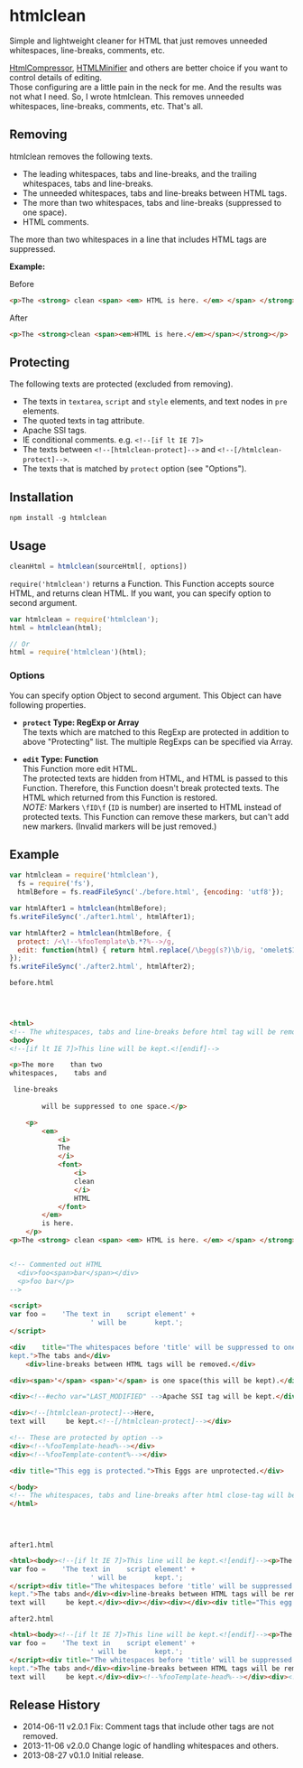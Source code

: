# htmlclean

Simple and lightweight cleaner for HTML that just removes unneeded whitespaces, line-breaks, comments, etc.

[HtmlCompressor](http://code.google.com/p/htmlcompressor/), [HTMLMinifier](https://github.com/kangax/html-minifier) and others are better choice if you want to control details of editing.  
Those configuring are a little pain in the neck for me. And the results was not what I need. So, I wrote htmlclean. This removes unneeded whitespaces, line-breaks, comments, etc. That's all.

## Removing
htmlclean removes the following texts.

+ The leading whitespaces, tabs and line-breaks, and the trailing whitespaces, tabs and line-breaks.
+ The unneeded whitespaces, tabs and line-breaks between HTML tags.
+ The more than two whitespaces, tabs and line-breaks (suppressed to one space).
+ HTML comments.

The more than two whitespaces in a line that includes HTML tags are suppressed.

**Example:**

Before

```html
<p>The <strong> clean <span> <em> HTML is here. </em> </span> </strong> </p>
```

After

```html
<p>The <strong>clean <span><em>HTML is here.</em></span></strong></p>
```

## Protecting
The following texts are protected (excluded from removing).

+ The texts in `textarea`, `script` and `style` elements, and text nodes in `pre` elements.
+ The quoted texts in tag attribute.
+ Apache SSI tags.
+ IE conditional comments. e.g. `<!--[if lt IE 7]>`
+ The texts between `<!--[htmlclean-protect]-->` and `<!--[/htmlclean-protect]-->`.
+ The texts that is matched by `protect` option (see "Options").

## Installation

```
npm install -g htmlclean
```

## Usage

```js
cleanHtml = htmlclean(sourceHtml[, options])
```

`require('htmlclean')` returns a Function. This Function accepts source HTML, and returns clean HTML. If you want, you can specify option to second argument.

```js
var htmlclean = require('htmlclean');
html = htmlclean(html);

// Or
html = require('htmlclean')(html);
```

### Options
You can specify option Object to second argument. This Object can have following properties.

+ <strong>`protect` Type: RegExp or Array</strong>  
The texts which are matched to this RegExp are protected in addition to above "Protecting" list. The multiple RegExps can be specified via Array.

+ <strong>`edit` Type: Function</strong>  
This Function more edit HTML.  
The protected texts are hidden from HTML, and HTML is passed to this Function. Therefore, this Function doesn't break protected texts. The HTML which returned from this Function is restored.  
*NOTE:* Markers `\fID\f` (`ID` is number) are inserted to HTML instead of protected texts. This Function can remove these markers, but can't add new markers. (Invalid markers will be just removed.)

## Example

```js
var htmlclean = require('htmlclean'),
  fs = require('fs'),
  htmlBefore = fs.readFileSync('./before.html', {encoding: 'utf8'});

var htmlAfter1 = htmlclean(htmlBefore);
fs.writeFileSync('./after1.html', htmlAfter1);

var htmlAfter2 = htmlclean(htmlBefore, {
  protect: /<\!--%fooTemplate\b.*?%-->/g,
  edit: function(html) { return html.replace(/\begg(s?)\b/ig, 'omelet$1'); }
});
fs.writeFileSync('./after2.html', htmlAfter2);
```

`before.html`

```html

		
  
<html>
<!-- The whitespaces, tabs and line-breaks before html tag will be removed. And this tag too. -->
<body>
<!--[if lt IE 7]>This line will be kept.<![endif]-->

<p>The more    than two
whitespaces,	tabs and

 line-breaks
 		
 		will be suppressed to one space.</p>

    <p>
        <em>
            <i>
            The
            </i>
            <font>
                <i>
                clean
                </i>
                HTML
            </font>
        </em>
        is here.
    </p>
<p>The <strong> clean <span> <em> HTML is here. </em> </span> </strong> </p>


<!-- Commented out HTML
  <div>foo<span>bar</span></div>
  <p>foo bar</p>
-->

<script>
var foo =    'The text in    script element' +
					' will be		kept.';
</script>

<div    title="The whitespaces before 'title' will be suppressed to one space. This  text     will be 
kept.">The tabs and</div>
	<div>line-breaks between HTML tags will be removed.</div>

<div><span>'</span> <span>'</span> is one space(this will be kept).</div>

<div><!--#echo var="LAST_MODIFIED" -->Apache SSI tag will be kept.</div>

<div><!--[htmlclean-protect]-->Here, 
text will     be kept.<!--[/htmlclean-protect]--></div>

<!-- These are protected by option -->
<div><!--%fooTemplate-head%--></div>
<div><!--%fooTemplate-content%--></div>

<div title="This egg is protected.">This Eggs are unprotected.</div>

</body>
<!-- The whitespaces, tabs and line-breaks after html close-tag will be removed. And this tag too. -->
</html>

		
  
```

`after1.html`

```html
<html><body><!--[if lt IE 7]>This line will be kept.<![endif]--><p>The more than two whitespaces, tabs and line-breaks will be suppressed to one space.</p><p> <em><i>The</i> <font><i>clean</i> HTML</font></em> is here.</p><p>The <strong>clean <span><em>HTML is here.</em></span></strong></p><script>
var foo =    'The text in    script element' +
					' will be		kept.';
</script><div title="The whitespaces before 'title' will be suppressed to one space. This  text     will be 
kept.">The tabs and</div><div>line-breaks between HTML tags will be removed.</div><div><span>'</span> <span>'</span> is one space(this will be kept).</div><div><!--#echo var="LAST_MODIFIED" -->Apache SSI tag will be kept.</div><div>Here, 
text will     be kept.</div><div></div><div></div><div title="This egg is protected.">This Eggs are unprotected.</div></body></html>
```

`after2.html`

```html
<html><body><!--[if lt IE 7]>This line will be kept.<![endif]--><p>The more than two whitespaces, tabs and line-breaks will be suppressed to one space.</p><p> <em><i>The</i> <font><i>clean</i> HTML</font></em> is here.</p><p>The <strong>clean <span><em>HTML is here.</em></span></strong></p><script>
var foo =    'The text in    script element' +
					' will be		kept.';
</script><div title="The whitespaces before 'title' will be suppressed to one space. This  text     will be 
kept.">The tabs and</div><div>line-breaks between HTML tags will be removed.</div><div><span>'</span> <span>'</span> is one space(this will be kept).</div><div><!--#echo var="LAST_MODIFIED" -->Apache SSI tag will be kept.</div><div>Here, 
text will     be kept.</div><div><!--%fooTemplate-head%--></div><div><!--%fooTemplate-content%--></div><div title="This egg is protected.">This omelets are unprotected.</div></body></html>
```

## Release History
 * 2014-06-11			v2.0.1			Fix: Comment tags that include other tags are not removed.
 * 2013-11-06			v2.0.0			Change logic of handling whitespaces and others.
 * 2013-08-27			v0.1.0			Initial release.

